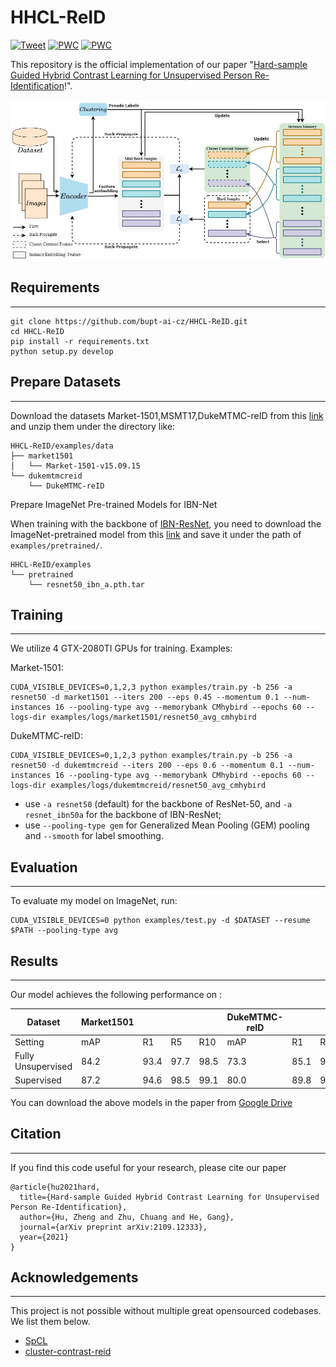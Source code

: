 # HHCL-ReID
[![Tweet](https://img.shields.io/twitter/url/http/shields.io.svg?style=social)](https://twitter.com/intent/tweet?text=Codes%20for%20Our%20Paper:%20"Hard-sample%20Guided%20Hybrid%20Contrast%20Learning%20for%20Unsupervised%20PersonRe-Identification"%20&url=https://github.com/bupt-ai-cz/HHCL-ReID) [![PWC](https://img.shields.io/endpoint.svg?url=https://paperswithcode.com/badge/hard-sample-guided-hybrid-contrast-learning/unsupervised-person-re-identification-on-5)](https://paperswithcode.com/sota/unsupervised-person-re-identification-on-5?p=hard-sample-guided-hybrid-contrast-learning)  [![PWC](https://img.shields.io/endpoint.svg?url=https://paperswithcode.com/badge/hard-sample-guided-hybrid-contrast-learning/unsupervised-person-re-identification-on-4)](https://paperswithcode.com/sota/unsupervised-person-re-identification-on-4?p=hard-sample-guided-hybrid-contrast-learning)

This repository is the official implementation of our paper "[Hard-sample Guided Hybrid Contrast Learning for Unsupervised Person Re-Identification](https://arxiv.org/abs/2109.12333)!".  

![framework_HCCL](img/framework_HCCL.jpg)

## Requirements

---

    git clone https://github.com/bupt-ai-cz/HHCL-ReID.git
    cd HHCL-ReID
    pip install -r requirements.txt
    python setup.py develop

## Prepare Datasets

---

Download the datasets Market-1501,MSMT17,DukeMTMC-reID from this [link](https://drive.google.com/file/d/19oWiYGjTgouFMK_psZvH8ysDGQ1KUbk-/view?usp=sharing) and unzip them under the directory like:

    HHCL-ReID/examples/data
    ├── market1501
    │   └── Market-1501-v15.09.15
    └── dukemtmcreid
        └── DukeMTMC-reID

Prepare ImageNet Pre-trained Models for IBN-Net

When training with the backbone of [IBN-ResNet](https://arxiv.org/abs/1807.09441), you need to download the ImageNet-pretrained model from this [link](https://drive.google.com/drive/folders/1thS2B8UOSBi_cJX6zRy6YYRwz_nVFI_S) and save it under the path of `examples/pretrained/`.

```
HHCL-ReID/examples
└── pretrained
    └── resnet50_ibn_a.pth.tar
```

## Training

---

We utilize 4 GTX-2080TI GPUs for training. Examples:

Market-1501:

    CUDA_VISIBLE_DEVICES=0,1,2,3 python examples/train.py -b 256 -a resnet50 -d market1501 --iters 200 --eps 0.45 --momentum 0.1 --num-instances 16 --pooling-type avg --memorybank CMhybird --epochs 60 --logs-dir examples/logs/market1501/resnet50_avg_cmhybird
    

DukeMTMC-reID:

    
    CUDA_VISIBLE_DEVICES=0,1,2,3 python examples/train.py -b 256 -a resnet50 -d dukemtmcreid --iters 200 --eps 0.6 --momentum 0.1 --num-instances 16 --pooling-type avg --memorybank CMhybird --epochs 60 --logs-dir examples/logs/dukemtmcreid/resnet50_avg_cmhybird

- use `-a resnet50` (default) for the backbone of ResNet-50, and `-a resnet_ibn50a` for the backbone of IBN-ResNet;
- use `--pooling-type gem` for Generalized Mean Pooling (GEM) pooling and `--smooth` for label smoothing. 

## Evaluation

---

To evaluate my model on ImageNet, run:

    CUDA_VISIBLE_DEVICES=0 python examples/test.py -d $DATASET --resume $PATH --pooling-type avg

## Results

---

Our model achieves the following performance on :

| Dataset            | Market1501 |      |      |      | DukeMTMC-reID |      |      |      |
| ------------------ | ---------- | ---- | ---- | ---- | ------------- | ---- | ---- | ---- |
| Setting            | mAP        | R1   | R5   | R10  | mAP           | R1   | R5   | R10  |
| Fully Unsupervised | 84.2       | 93.4 | 97.7 | 98.5 | 73.3          | 85.1 | 92.4 | 94.6 |
| Supervised         | 87.2       | 94.6 | 98.5 | 99.1 | 80.0          | 89.8 | 95.2 | 96.7 |

You can download the above models in the paper from [Google Drive](https://drive.google.com/drive/folders/1WQw7wD2Mu_1SKl07_NdKvrYf2xrs3CEZ) 

## Citation

---

If you find this code useful for your research, please cite our paper

```
@article{hu2021hard,
  title={Hard-sample Guided Hybrid Contrast Learning for Unsupervised Person Re-Identification},
  author={Hu, Zheng and Zhu, Chuang and He, Gang},
  journal={arXiv preprint arXiv:2109.12333},
  year={2021}
}
```

## Acknowledgements

---

This project is not possible without multiple great opensourced codebases. We list them below.

- [SpCL](https://github.com/yxgeee/SpCL)
- [cluster-contrast-reid](https://github.com/alibaba/cluster-contrast-reid)
